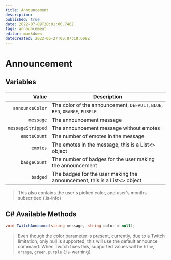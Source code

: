 ```yaml
---
title: Announcement
description: 
published: true
date: 2022-07-09T20:01:00.746Z
tags: announcement
editor: markdown
dateCreated: 2022-06-27T00:07:18.608Z
---
```


# Announcement

## Variables
| Value | Description |
|   ---:|-------------|
| `announceColor` | The color of the announcement, `DEFAULT`, `BLUE`, `RED`, `ORANGE`, `PURPLE`
| `message` | The announcement message
| `messageStripped` | The announcement message without emotes
| `emoteCount` | The number of emotes in the message
| `emotes` | The emotes in the message, this is a List<> object
| `badgeCount` | The number of badges for the user making the announcement
| `badged` | The badges for the user making the announcement, this is a List<> object

> This also contains the user's picked color, and user's months subscribed
{.is-info}

## C# Available Methods

```csharp
void TwitchAnnounce(string message, string color = null);
```

> Even though the color parameter is present, currently, due to a Twitch limitation, only null is supported, this will use the default announce command.  When Twitch fixes this, supported values will be `blue`, `orange`, `green`, `purple`
{.is-warning}